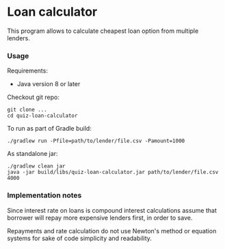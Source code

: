 # Loan calculator
This program allows to calculate cheapest loan option from multiple
lenders.

### Usage
Requirements:
- Java version 8 or later

Checkout git repo:
```
git clone ...
cd quiz-loan-calculator
```

To run as part of Gradle build:

```
./gradlew run -Pfile=path/to/lender/file.csv -Pamount=1000
```

As standalone jar:

```
./gradlew clean jar
java -jar build/libs/quiz-loan-calculator.jar path/to/lender/file.csv 4000
```

### Implementation notes
Since interest rate on loans is compound interest calculations
assume that borrower will repay more expensive lenders first, in
order to save.

Repayments and rate calculation do not use Newton's method or
equation systems for sake of code simplicity and readability.

